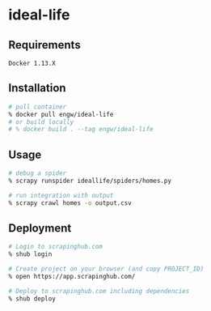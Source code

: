 # ideal-life

## Requirements
```
Docker 1.13.X
```

## Installation
```bash
# pull container
% docker pull engw/ideal-life
# or build locally
# % docker build . --tag engw/ideal-life
```

## Usage
```bash
# debug a spider
% scrapy runspider ideallife/spiders/homes.py

# run integration with output
% scrapy crawl homes -o output.csv
```

## Deployment
```bash
# Login to scrapinghub.com
% shub login

# Create project on your browser (and copy PROJECT_ID)
% open https://app.scrapinghub.com/

# Deploy to scrapinghub.com including dependencies
% shub deploy
```
